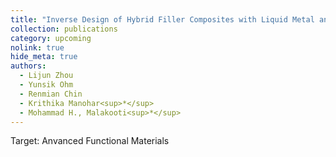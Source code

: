 ```yaml
---
title: "Inverse Design of Hybrid Filler Composites with Liquid Metal and Solid Inclusions via Machine Learning "
collection: publications
category: upcoming
nolink: true       
hide_meta: true 
authors:
  - Lijun Zhou
  - Yunsik Ohm
  - Renmian Chin
  - Krithika Manohar<sup>*</sup>
  - Mohammad H., Malakooti<sup>*</sup>
---
```

Target: Anvanced Functional Materials
